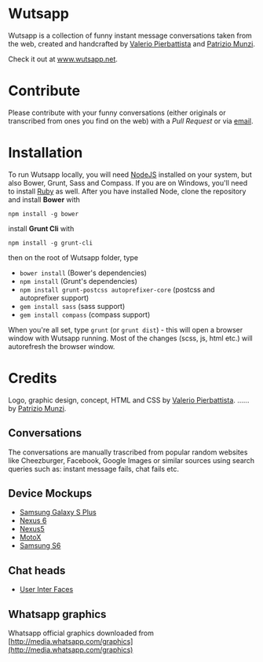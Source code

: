 # Wutsapp
Wutsapp is a collection of funny instant message conversations taken from the web, created and handcrafted by [Valerio Pierbattista](http://valeriopierbattista.com) and [Patrizio Munzi](https://www.linkedin.com/in/patriziomunzi).

Check it out at www.wutsapp.net.

# Contribute
Please contribute with your funny conversations (either originals or transcribed from ones you find on the web) with a *Pull Request* or via [email](mailto:omegaiori@gmail.com).

# Installation
To run Wutsapp locally, you will need [NodeJS](https://nodejs.org/en/) installed on your system, but also Bower, Grunt, Sass and Compass. If you are on Windows, you'll need to install [Ruby](http://rubyinstaller.org/downloads/) as well. After you have installed Node, clone the repository and install **Bower** with
```
npm install -g bower
```
install **Grunt Cli** with 
```
npm install -g grunt-cli
```
then on the root of Wutsapp folder, type

- `bower install` (Bower's dependencies)
- `npm install` (Grunt's dependencies)
- `npm install grunt-postcss autoprefixer-core` (postcss and autoprefixer support)
- `gem install sass` (sass support)
- `gem install compass` (compass support)

When you're all set, type `grunt` (or `grunt dist`) - this will open a browser window with Wutsapp running. Most of the changes (scss, js, html etc.) will autorefresh the browser window.

# Credits

Logo, graphic design, concept, HTML and CSS by [Valerio Pierbattista](http://valeriopierbattista.com).
...... by [Patrizio Munzi](https://www.linkedin.com/in/patriziomunzi).

## Conversations

The conversations are manually trascribed from popular random websites like Cheezburger, Facebook, Google Images or similar sources using
search queries such as: instant message fails, chat fails etc.

## Device Mockups
- [Samsung Galaxy S Plus](http://lutschgabriel.deviantart.com/art/Samsung-Galaxy-S-Plus-PSD-436357152)
- [Nexus 6](http://graphicburger.com/nexus-6-psd-mockup/)
- [Nexus5](https://dribbble.com/shots/1989188-Nexus-5-Mockup)
- [MotoX](https://dribbble.com/shots/2164396-Freebie-Moto-X-Free-PSD)
- [Samsung S6](http://emske.com/samsung-galaxy-s6-psd-mock-up/)

## Chat heads

- [User Inter Faces](http://uifaces.com/)

## Whatsapp graphics

Whatsapp official graphics downloaded from [http://media.whatsapp.com/graphics](http://media.whatsapp.com/graphics)
